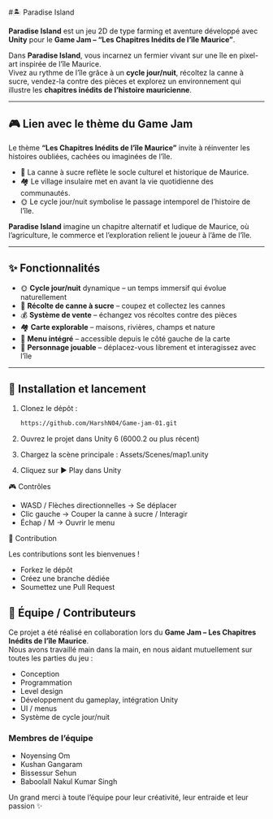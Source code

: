 #🏝️ Paradise Island  

**Paradise Island** est un jeu 2D de type farming et aventure développé avec **Unity** pour le **Game Jam – “Les Chapitres Inédits de l’île Maurice”**.  

Dans **Paradise Island**, vous incarnez un fermier vivant sur une île en pixel-art inspirée de l’île Maurice.  
Vivez au rythme de l’île grâce à un **cycle jour/nuit**, récoltez la canne à sucre, vendez-la contre des pièces et explorez un environnement qui illustre les **chapitres inédits de l’histoire mauricienne**.  

---

## 🎮 Lien avec le thème du Game Jam
Le thème **“Les Chapitres Inédits de l’île Maurice”** invite à réinventer les histoires oubliées, cachées ou imaginées de l’île.  
- 🌾 La canne à sucre reflète le socle culturel et historique de Maurice.  
- 🏘️ Le village insulaire met en avant la vie quotidienne des communautés.  
- 🌞 Le cycle jour/nuit symbolise le passage intemporel de l’histoire de l’île.  

**Paradise Island** imagine un chapitre alternatif et ludique de Maurice, où l’agriculture, le commerce et l’exploration relient le joueur à l’âme de l’île.  

---

## ✨ Fonctionnalités
- 🌞 **Cycle jour/nuit** dynamique – un temps immersif qui évolue naturellement  
- 🌾 **Récolte de canne à sucre** – coupez et collectez les cannes  
- 💰 **Système de vente** – échangez vos récoltes contre des pièces  
- 🏘️ **Carte explorable** – maisons, rivières, champs et nature  
- 📜 **Menu intégré** – accessible depuis le côté gauche de la carte  
- 👤 **Personnage jouable** – déplacez-vous librement et interagissez avec l’île  

---

## 🚀 Installation et lancement
1. Clonez le dépôt :
   ```bash
   https://github.com/HarshN04/Game-jam-01.git
2. Ouvrez le projet dans Unity 6 (6000.2 ou plus récent)

3. Chargez la scène principale :
   Assets/Scenes/map1.unity

4. Cliquez sur ▶ Play dans Unity

🎮 Contrôles
- WASD / Flèches directionnelles → Se déplacer
- Clic gauche → Couper la canne à sucre / Interagir 
- Échap / M → Ouvrir le menu
  

🤝 Contribution

Les contributions sont les bienvenues !

- Forkez le dépôt
- Créez une branche dédiée
- Soumettez une Pull Request

## 👥 Équipe / Contributeurs
Ce projet a été réalisé en collaboration lors du **Game Jam – Les Chapitres Inédits de l’île Maurice**.  
Nous avons travaillé main dans la main, en nous aidant mutuellement sur toutes les parties du jeu :  
- Conception  
- Programmation  
- Level design  
- Développement du gameplay, intégration Unity
- UI / menus
- Système de cycle jour/nuit

### Membres de l’équipe
- Noyensing Om  
- Kushan Gangaram
- Bissessur Sehun 
- Baboolall Nakul Kumar Singh 

Un grand merci à toute l’équipe pour leur créativité, leur entraide et leur passion ✨
